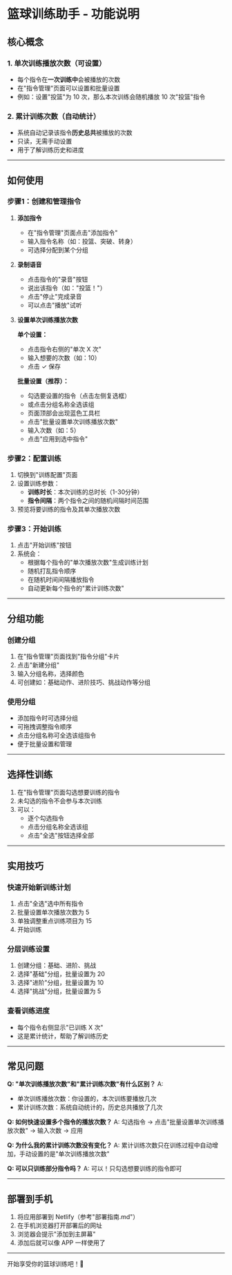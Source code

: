 # 篮球训练助手 - 功能说明

## 核心概念

### 1. 单次训练播放次数（可设置）
- 每个指令在**一次训练中**会被播放的次数
- 在"指令管理"页面可以设置和批量设置
- 例如：设置"投篮"为 10 次，那么本次训练会随机播放 10 次"投篮"指令

### 2. 累计训练次数（自动统计）
- 系统自动记录该指令**历史总共**被播放的次数
- 只读，无需手动设置
- 用于了解训练历史和进度

---

## 如何使用

### 步骤1：创建和管理指令

1. **添加指令**
   - 在"指令管理"页面点击"添加指令"
   - 输入指令名称（如：投篮、突破、转身）
   - 可选择分配到某个分组

2. **录制语音**
   - 点击指令的"录音"按钮
   - 说出该指令（如："投篮！"）
   - 点击"停止"完成录音
   - 可以点击"播放"试听

3. **设置单次训练播放次数**
   
   **单个设置：**
   - 点击指令右侧的"单次 X 次"
   - 输入想要的次数（如：10）
   - 点击 ✓ 保存
   
   **批量设置（推荐）：**
   - 勾选要设置的指令（点击左侧复选框）
   - 或点击分组名称全选该组
   - 页面顶部会出现蓝色工具栏
   - 点击"批量设置单次训练播放次数"
   - 输入次数（如：5）
   - 点击"应用到选中指令"

### 步骤2：配置训练

1. 切换到"训练配置"页面
2. 设置训练参数：
   - **训练时长**：本次训练的总时长（1-30分钟）
   - **指令间隔**：两个指令之间的随机间隔时间范围
3. 预览将要训练的指令及其单次播放次数

### 步骤3：开始训练

1. 点击"开始训练"按钮
2. 系统会：
   - 根据每个指令的"单次播放次数"生成训练计划
   - 随机打乱指令顺序
   - 在随机时间间隔播放指令
   - 自动更新每个指令的"累计训练次数"

---

## 分组功能

### 创建分组
1. 在"指令管理"页面找到"指令分组"卡片
2. 点击"新建分组"
3. 输入分组名称，选择颜色
4. 可创建如：基础动作、进阶技巧、挑战动作等分组

### 使用分组
- 添加指令时可选择分组
- 可拖拽调整指令顺序
- 点击分组名称可全选该组指令
- 便于批量设置和管理

---

## 选择性训练

1. 在"指令管理"页面勾选想要训练的指令
2. 未勾选的指令不会参与本次训练
3. 可以：
   - 逐个勾选指令
   - 点击分组名称全选该组
   - 点击"全选"按钮选择全部

---

## 实用技巧

### 快速开始新训练计划
1. 点击"全选"选中所有指令
2. 批量设置单次播放次数为 5
3. 单独调整重点训练项目为 15
4. 开始训练

### 分层训练设置
1. 创建分组：基础、进阶、挑战
2. 选择"基础"分组，批量设置为 20
3. 选择"进阶"分组，批量设置为 10
4. 选择"挑战"分组，批量设置为 5

### 查看训练进度
- 每个指令右侧显示"已训练 X 次"
- 这是累计统计，帮助了解训练历史

---

## 常见问题

**Q: "单次训练播放次数"和"累计训练次数"有什么区别？**
A: 
- 单次训练播放次数：你设置的，本次训练要播放几次
- 累计训练次数：系统自动统计的，历史总共播放了几次

**Q: 如何快速设置多个指令的播放次数？**
A: 勾选指令 → 点击"批量设置单次训练播放次数" → 输入次数 → 应用

**Q: 为什么我的累计训练次数没有变化？**
A: 累计训练次数只在训练过程中自动增加，手动设置的是"单次训练播放次数"

**Q: 可以只训练部分指令吗？**
A: 可以！只勾选想要训练的指令即可

---

## 部署到手机

1. 将应用部署到 Netlify（参考"部署指南.md"）
2. 在手机浏览器打开部署后的网址
3. 浏览器会提示"添加到主屏幕"
4. 添加后就可以像 APP 一样使用了

---

开始享受你的篮球训练吧！🏀
